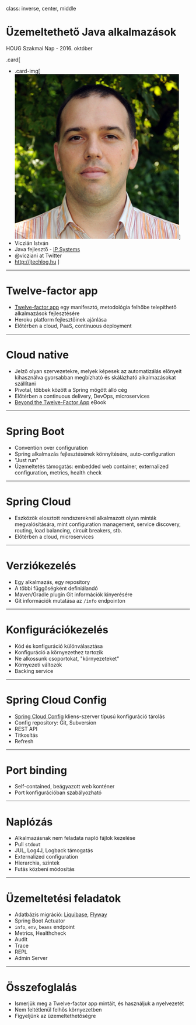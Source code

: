 class: inverse, center, middle

# Üzemeltethető Java alkalmazások

HOUG Szakmai Nap - 2016. október

.card[
* .card-img[![Viczián István](belyegkep.png)]
* Viczián István
* Java fejlesztő - [IP Systems](http://ipsystems.hu/)
* @vicziani at Twitter
* http://jtechlog.hu
]

---

# Twelve-factor app

* [Twelve-factor app](https://12factor.net/) egy manifesztó, metodológia felhőbe telepíthető alkalmazások fejlesztésére
* Heroku platform fejlesztőinek ajánlása
* Előtérben a cloud, PaaS, continuous deployment

---

# Cloud native

* Jelző olyan szervezetekre, melyek képesek az automatizálás előnyeit kihasználva gyorsabban megbízható és skálázható alkalmazásokat szállítani
* Pivotal, többek között a Spring mögött álló cég
* Előtérben a continuous delivery, DevOps, microservices
* [Beyond the Twelve-Factor App](https://pivotal.io/beyond-the-twelve-factor-app) eBook

---

# Spring Boot

* Convention over configuration
* Spring alkalmazás fejlesztésének könnyítésére, auto-configuration
* "Just run"
* Üzemeltetés támogatás: embedded web container, externalized configuration, metrics, health check

---

# Spring Cloud

* Eszközök elosztott rendszereknél alkalmazott olyan minták megvalósítására, mint configuration management, service discovery, routing, load balancing, circuit breakers, stb.
* Előtérben a cloud, microservices

---

# Verziókezelés

* Egy alkalmazás, egy repository
* A többi függőségként definiálandó
* Maven/Gradle plugin Git információk kinyerésére
* Git információk mutatása az `/info` endpointon

---

# Konfigurációkezelés

* Kód és konfiguráció különválasztása
* Konfiguráció a környezethez tartozik
* Ne alkossunk csoportokat, "környezeteket"
* Környezeti változók
* Backing service

---

# Spring Cloud Config

* [Spring Cloud Config](https://cloud.spring.io/spring-cloud-config/) kliens-szerver típusú konfiguráció tárolás
* Config repository: Git, Subversion
* REST API
* Titkosítás
* Refresh

---

# Port binding

* Self-contained, beágyazott web konténer
* Port konfigurációban szabályozható

---

# Naplózás

* Alkalmazásnak nem feladata napló fájlok kezelése
* Pull `stdout`
* JUL, Log4J, Logback támogatás
* Externalized configuration
* Hierarchia, szintek
* Futás közbeni módosítás

---

# Üzemeltetési feladatok

* Adatbázis migráció: [Liquibase](http://www.liquibase.org/), [Flyway](https://flywaydb.org/)
* Spring Boot Actuator
* `info`, `env`, `beans` endpoint
* Metrics, Healthcheck
* Audit
* Trace
* REPL
* Admin Server

---

# Összefoglalás

* Ismerjük meg a Twelve-factor app mintáit, és használjuk a nyelvezetét
* Nem feltétlenül felhős környezetben
* Figyeljünk az üzemeltethetőségre
